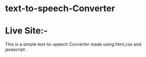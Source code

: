 ﻿# text-to-speech-Converter

# Live Site:- 

This is a simple text-to-speech Converter made using html,css and javascript .
